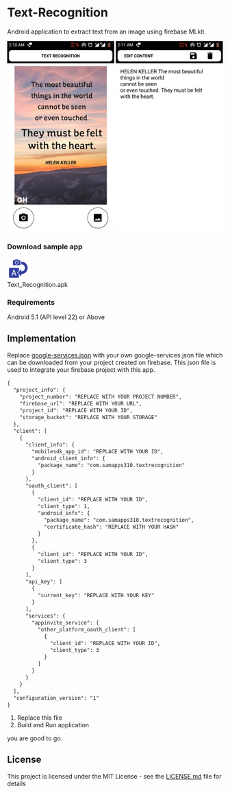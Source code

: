# Text-Recognition
Android application to extract text from an image using firebase MLkit.

<img src="https://github.com/Samuel310/Text-Recognition/blob/master/img1.png" width="250px">  <img src="https://github.com/Samuel310/Text-Recognition/blob/master/img2.png" width="250px"> 

### Download sample app
[<img src="https://github.com/Samuel310/Text-Recognition/blob/master/AppLogo.jpg" title="Text_Recognition.apk" alt="Text_Recognition.apk" width="50px">](https://drive.google.com/file/d/17DwZRkeOALoQLPss6EBs9bt5bbrP9zPr/view?usp=sharing)
<br>Text_Recognition.apk

### Requirements
Android 5.1 (API level 22) or Above

## Implementation

Replace [google-services.json](https://github.com/Samuel310/Text-Recognition/blob/master/app/google-services.json) with your own google-services.json file which can be downloaded from your project created on firebase.
This json file is used to integrate your firebase project with this app.

```
{
  "project_info": {
    "project_number": "REPLACE WITH YOUR PROJECT NUMBER",
    "firebase_url": "REPLACE WITH YOUR URL",
    "project_id": "REPLACE WITH YOUR ID",
    "storage_bucket": "REPLACE WITH YOUR STORAGE"
  },
  "client": [
    {
      "client_info": {
        "mobilesdk_app_id": "REPLACE WITH YOUR ID",
        "android_client_info": {
          "package_name": "com.samapps310.textrecognition"
        }
      },
      "oauth_client": [
        {
          "client_id": "REPLACE WITH YOUR ID",
          "client_type": 1,
          "android_info": {
            "package_name": "com.samapps310.textrecognition",
            "certificate_hash": "REPLACE WITH YOUR HASH"
          }
        },
        {
          "client_id": "REPLACE WITH YOUR ID",
          "client_type": 3
        }
      ],
      "api_key": [
        {
          "current_key": "REPLACE WITH YOUR KEY"
        }
      ],
      "services": {
        "appinvite_service": {
          "other_platform_oauth_client": [
            {
              "client_id": "REPLACE WITH YOUR ID",
              "client_type": 3
            }
          ]
        }
      }
    }
  ],
  "configuration_version": "1"
}
```

1. Replace this file
2. Build and Run application

you are good to go.

## License

This project is licensed under the MIT License - see the [LICENSE.md](https://github.com/Samuel310/Text-Recognition/blob/master/LICENSE.md) file for details
